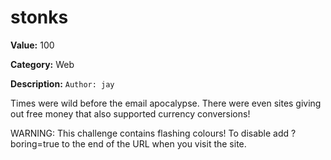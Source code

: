 # stonks

**Value:** 100

**Category:** Web

**Description:**
`Author: jay`

Times were wild before the email apocalypse. There were even sites giving out free money that also supported currency conversions!

WARNING: This challenge contains flashing colours! To disable add ?boring=true to the end of the URL when you visit the site.
